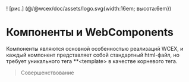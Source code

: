 <!--DESC: {icon:{name:"explore"},id:8} -->

! [рис.] (@/@wcex/doc/assets/logo.svg{width:16em; высота:6em})

# Компоненты и WebComponents

Компоненты являются основной особенностью реализаций WCEX, и каждый компонент представляет собой стандартный html-файл, но требует уникального тега **\<template\> в качестве корневого тега.

> Совершенствование
